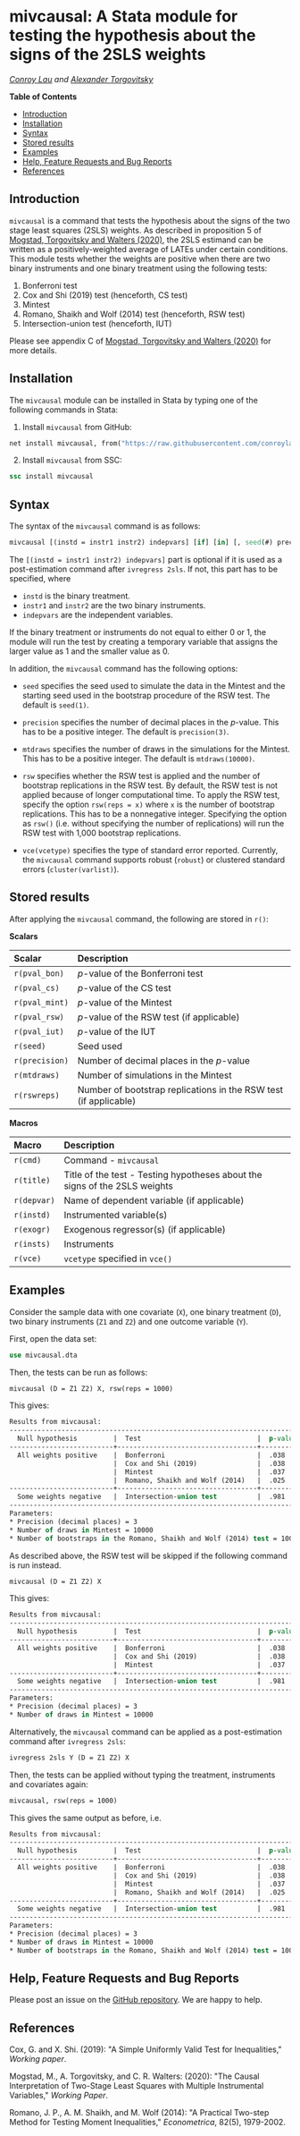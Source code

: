 # mivcausal: A Stata module for testing the hypothesis about the signs of the 2SLS weights

*[Conroy Lau](https://github.com/conroylau/) and [Alexander Torgovitsky](https://a-torgovitsky.github.io/)*

__Table of Contents__  

-  [Introduction](introduction)
-  [Installation](installation)
-  [Syntax](syntax)
-  [Stored results](stored-results)
-  [Examples](examples)
-  [Help, Feature Requests and Bug Reports](#help-feature-requests-and-bug-reports)
-  [References](references)

## Introduction
`mivcausal` is a command that tests the hypothesis about the signs of the two
stage least squares (2SLS) weights. As described in proposition 5 of
[Mogstad, Torgovitsky and Walters (2020)](https://www.nber.org/papers/w25691),
the 2SLS estimand can be written as a positively-weighted average of LATEs under
certain conditions. This module tests whether the weights are positive when
there are two binary instruments and one binary treatment using the following tests:

  1. Bonferroni test
  2. Cox and Shi (2019) test (henceforth, CS test)
  3. Mintest
  4. Romano, Shaikh and Wolf (2014) test (henceforth, RSW test)
  5. Intersection-union test (henceforth, IUT)

Please see appendix C of
[Mogstad, Torgovitsky and Walters (2020)](https://www.nber.org/papers/w25691)
for more details.

## Installation

The `mivcausal` module can be installed in Stata by typing one of the
following commands in Stata:

1. Install `mivcausal` from GitHub:

``` Stata
net install mivcausal, from("https://raw.githubusercontent.com/conroylau/mivcausal/master")
```

2. Install `mivcausal` from SSC:

``` Stata
ssc install mivcausal
```

## Syntax
The syntax of the `mivcausal` command is as follows:

```Stata
mivcausal [(instd = instr1 instr2) indepvars] [if] [in] [, seed(#) precision(#) mtdraws(#) rsw(reps = #) vce(vcetype)]
```

The `[(instd = instr1 instr2) indepvars]` part is optional if it is used
as a post-estimation command after `ivregress 2sls`. If not, this part has
to be specified, where

* `instd` is the binary treatment.
* `instr1` and `instr2` are the two binary instruments.
* `indepvars` are the independent variables.

If the binary treatment or instruments do not equal to either 0 or 1,
the module will run the test by creating a temporary variable that assigns
the larger value as 1 and the smaller value as 0.

In addition, the `mivcausal` command has the following options:

* `seed` specifies the seed used to simulate the data in the Mintest and
the starting seed used in the bootstrap procedure of the RSW test.
The default is `seed(1)`.

* `precision` specifies the number of decimal places in the *p*-value.
This has to be a positive integer. The default is `precision(3)`.

* `mtdraws` specifies the number of draws in the simulations for the Mintest.
This has to be a positive integer. The default is `mtdraws(10000)`.

* `rsw` specifies whether the RSW test is applied and the number of bootstrap
replications in the RSW test. By default, the RSW test is not applied because
of longer computational time. To apply the RSW test, specify the option
`rsw(reps = x)` where `x` is the number of bootstrap replications. This has to
be a nonnegative integer. Specifying the option as `rsw()` (i.e. without
specifying the number of replications) will run the RSW test with 1,000
bootstrap replications.

* `vce(vcetype)` specifies the type of standard error reported. Currently, the
`mivcausal` command supports robust (`robust`) or clustered standard
errors (`cluster(varlist)`).

## Stored results
After applying the `mivcausal` command, the following are stored in `r()`:

**Scalars**  

| Scalar | Description |
| :----- | :----- |
| `r(pval_bon)` | *p*-value of the Bonferroni test |
| `r(pval_cs)` | *p*-value of the CS test |
| `r(pval_mint)` | *p*-value of the Mintest |
| `r(pval_rsw)` | *p*-value of the RSW test (if applicable) |
| `r(pval_iut)` | *p*-value of the IUT |
| `r(seed)` | Seed used |
| `r(precision)` | Number of decimal places in the *p*-value |
| `r(mtdraws)` | Number of simulations in the Mintest |
| `r(rswreps)` | Number of bootstrap replications in the RSW test (if applicable) |

**Macros**  

| Macro | Description |
| :----- | :----- |
| `r(cmd)` | Command - `mivcausal` |
| `r(title)` | Title of the test - Testing hypotheses about the signs of the 2SLS weights |
| `r(depvar)` | Name of dependent variable (if applicable) |
| `r(instd)` | Instrumented variable(s) |
| `r(exogr)` | Exogenous regressor(s) (if applicable) |
| `r(insts)` | Instruments |
| `r(vce)` | `vcetype` specified in `vce()` |


## Examples

Consider the sample data with one covariate (`X`), one binary treatment (`D`),
two binary instruments (`Z1` and `Z2`) and one outcome variable (`Y`).

First, open the data set:
``` Stata
use mivcausal.dta
```
Then, the tests can be run as follows:
``` Stata
mivcausal (D = Z1 Z2) X, rsw(reps = 1000)
```
This gives:
``` Stata
Results from mivcausal:
------------------------------------------------------------------------------
  Null hypothesis         |  Test                             |  p-value
--------------------------+-----------------------------------+---------------
  All weights positive    |  Bonferroni                       |  .038
                          |  Cox and Shi (2019)               |  .038
                          |  Mintest                          |  .037
                          |  Romano, Shaikh and Wolf (2014)   |  .025
--------------------------+-----------------------------------+---------------
  Some weights negative   |  Intersection-union test          |  .981
------------------------------------------------------------------------------
Parameters:
* Precision (decimal places) = 3
* Number of draws in Mintest = 10000
* Number of bootstraps in the Romano, Shaikh and Wolf (2014) test = 1000
```

As described above, the RSW test will be skipped if the following command
is run instead.
``` Stata
mivcausal (D = Z1 Z2) X
```
This gives:
``` Stata
Results from mivcausal:
------------------------------------------------------------------------------
  Null hypothesis         |  Test                             |  p-value
--------------------------+-----------------------------------+---------------
  All weights positive    |  Bonferroni                       |  .038
                          |  Cox and Shi (2019)               |  .038
                          |  Mintest                          |  .037
--------------------------+-----------------------------------+---------------
  Some weights negative   |  Intersection-union test          |  .981
------------------------------------------------------------------------------
Parameters:
* Precision (decimal places) = 3
* Number of draws in Mintest = 10000
```

Alternatively, the `mivcausal` command can be applied as a post-estimation
command after `ivregress 2sls`:
``` Stata
ivregress 2sls Y (D = Z1 Z2) X
```

Then, the tests can be applied without typing the treatment, instruments
and covariates again:
``` Stata
mivcausal, rsw(reps = 1000)
```
This gives the same output as before, i.e.
``` Stata
Results from mivcausal:
------------------------------------------------------------------------------
  Null hypothesis         |  Test                             |  p-value
--------------------------+-----------------------------------+---------------
  All weights positive    |  Bonferroni                       |  .038
                          |  Cox and Shi (2019)               |  .038
                          |  Mintest                          |  .037
                          |  Romano, Shaikh and Wolf (2014)   |  .025
--------------------------+-----------------------------------+---------------
  Some weights negative   |  Intersection-union test          |  .981
------------------------------------------------------------------------------
Parameters:
* Precision (decimal places) = 3
* Number of draws in Mintest = 10000
* Number of bootstraps in the Romano, Shaikh and Wolf (2014) test = 1000
```

## Help, Feature Requests and Bug Reports

Please post an issue on the [GitHub
repository](https://github.com/conroylau/mivcausal/issues). We are happy
to help.

## References

Cox, G. and X. Shi. (2019): "A Simple Uniformly Valid Test for Inequalities," 
*Working paper*.

Mogstad, M., A. Torgovitsky, and C. R. Walters: (2020): "The Causal
Interpretation of Two-Stage Least Squares with Multiple Instrumental Variables,"
*Working Paper*.

Romano, J. P., A. M. Shaikh, and M. Wolf (2014): "A Practical Two-step Method for Testing
Moment Inequalities," *Econometrica*, 82(5), 1979-2002.
